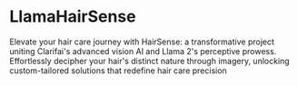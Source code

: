 # LlamaHairSense
 Elevate your hair care journey with HairSense: a transformative project uniting Clarifai's advanced vision AI and Llama 2's perceptive prowess. Effortlessly decipher your hair's distinct nature through imagery, unlocking custom-tailored solutions that redefine hair care precision
